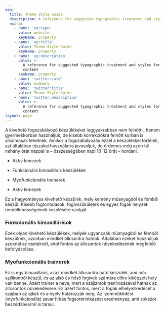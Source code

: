 ```yaml
---
seo:
  title: Theme Style Guide
  description: A reference for suggested typographic treatment and styles for your content
  extra:
    - name: 'og:type'
      value: website
      keyName: property
    - name: 'og:title'
      value: Theme Style Guide
      keyName: property
    - name: 'og:description'
      value: >-
        A reference for suggested typographic treatment and styles for your
        content
      keyName: property
    - name: 'twitter:card'
      value: summary
    - name: 'twitter:title'
      value: Theme Style Guide
    - name: 'twitter:description'
      value: >-
        A reference for suggested typographic treatment and styles for your
        content
layout: page
---
```

A kivehető fogszabályozó készülékeket leggyakrabban nem felnőtt-, hanem gyermekkorban használjuk, de kisebb korrekciókra felnőtt korban is alkalmasak lehetnek. Amikor a fogszabályozás ezzel a készülékkel történik, azt általában éjszakai használatra javasoljuk, de érdemes még azon túl néhány órát nappal is – összességében napi 10-12 órát – hordani.

*   Aktív lemezek

*   Funkcionális bimaxilláris készülékek

*   Myofunkcionális trainerek

*   Aktív lemezek

Ez a hagyományos kivehető készülék, mely kemény műanyagból és fémből készül. Kisebb fogtorlódások, fogívszűkületek és egyes fogak helyzeti rendellenességeinek kezelésére szolgál.

### **Funkcionális bimaxillárisok**

Ezek olyan kivehető készülékek, melyek ugyancsak műanyagból és fémből készülnek, azonban mindkét állcsontra hatnak. Általában ezeket használjuk azoknál az eseteknél, ahol fontos az állcsontok növekedésének megfelelő befolyásolása.

### **Myofunkcionális trainerek**

Ez is egy bimaxilláris, azaz mindkét állcsontra ható készülék, ami már szilikonból készül, és az alsó és felső fogívek számára előre kiképzett hely van benne. Azért trainer a neve, mert a szájizmok trenírozásával hatnak az állcsontok növekedésére. Ez azért fontos, mert a fogak elhelyezkedését a szájban az ajkak és a nyelv határozzák meg. Az izomműködési (myofunkcionális) zavar hibás fogsorérintkezést eredményez, ami sokszor beszédzavarral is társul.
